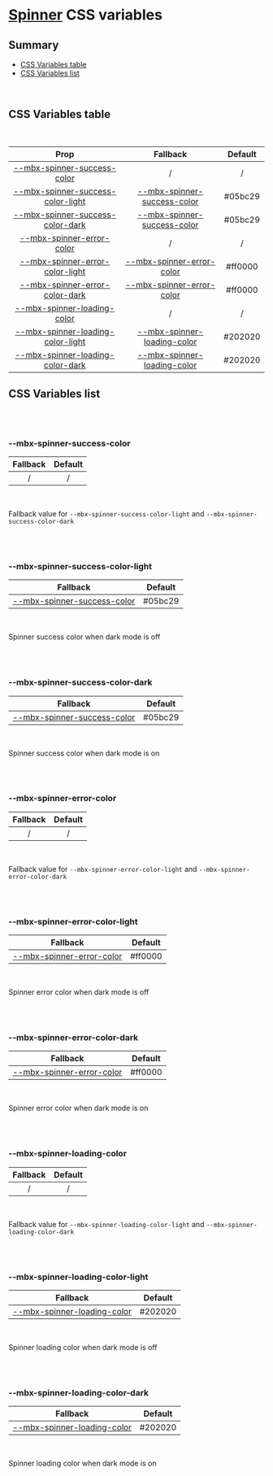 # [Spinner](index.md) CSS variables

## Summary

- [CSS Variables table](#css-variables-table)
- [CSS Variables list](#css-variables-list)

<br>

## CSS Variables table

<br>

| <div style='text-align:center;margin:auto;'>Prop</div>                                                                   | <div style='text-align:center;margin:auto;'>Fallback</div>                                                   | <div style='text-align:center;margin:auto;'>Default</div> |
| ------------------------------------------------------------------------------------------------------------------------ | ------------------------------------------------------------------------------------------------------------ | --------------------------------------------------------- |
| <div style='text-align:center;margin:auto;'>[--mbx-spinner-success-color](#-mbx-spinner-success-color)</div>             | <div style='text-align:center;margin:auto;'>/</div>                                                          | <div style='text-align:center;margin:auto;'>/</div>       |
| <div style='text-align:center;margin:auto;'>[--mbx-spinner-success-color-light](#-mbx-spinner-success-color-light)</div> | <div style='text-align:center;margin:auto;'>[--mbx-spinner-success-color](#-mbx-spinner-success-color)</div> | <div style='text-align:center;margin:auto;'>#05bc29</div> |
| <div style='text-align:center;margin:auto;'>[--mbx-spinner-success-color-dark](#-mbx-spinner-success-color-dark)</div>   | <div style='text-align:center;margin:auto;'>[--mbx-spinner-success-color](#-mbx-spinner-success-color)</div> | <div style='text-align:center;margin:auto;'>#05bc29</div> |
| <div style='text-align:center;margin:auto;'>[--mbx-spinner-error-color](#-mbx-spinner-error-color)</div>                 | <div style='text-align:center;margin:auto;'>/</div>                                                          | <div style='text-align:center;margin:auto;'>/</div>       |
| <div style='text-align:center;margin:auto;'>[--mbx-spinner-error-color-light](#-mbx-spinner-error-color-light)</div>     | <div style='text-align:center;margin:auto;'>[--mbx-spinner-error-color](#-mbx-spinner-error-color)</div>     | <div style='text-align:center;margin:auto;'>#ff0000</div> |
| <div style='text-align:center;margin:auto;'>[--mbx-spinner-error-color-dark](#-mbx-spinner-error-color-dark)</div>       | <div style='text-align:center;margin:auto;'>[--mbx-spinner-error-color](#-mbx-spinner-error-color)</div>     | <div style='text-align:center;margin:auto;'>#ff0000</div> |
| <div style='text-align:center;margin:auto;'>[--mbx-spinner-loading-color](#-mbx-spinner-loading-color)</div>             | <div style='text-align:center;margin:auto;'>/</div>                                                          | <div style='text-align:center;margin:auto;'>/</div>       |
| <div style='text-align:center;margin:auto;'>[--mbx-spinner-loading-color-light](#-mbx-spinner-loading-color-light)</div> | <div style='text-align:center;margin:auto;'>[--mbx-spinner-loading-color](#-mbx-spinner-loading-color)</div> | <div style='text-align:center;margin:auto;'>#202020</div> |
| <div style='text-align:center;margin:auto;'>[--mbx-spinner-loading-color-dark](#-mbx-spinner-loading-color-dark)</div>   | <div style='text-align:center;margin:auto;'>[--mbx-spinner-loading-color](#-mbx-spinner-loading-color)</div> | <div style='text-align:center;margin:auto;'>#202020</div> |

## CSS Variables list

<br>

<br>

### --mbx-spinner-success-color

| <div style='text-align:center;margin:auto;'>Fallback</div> | <div style='text-align:center;margin:auto;'>Default</div> |
| ---------------------------------------------------------- | --------------------------------------------------------- |
| <div style='text-align:center;margin:auto;'>/</div>        | <div style='text-align:center;margin:auto;'>/</div>       |

<br>

Fallback value for `--mbx-spinner-success-color-light` and `--mbx-spinner-success-color-dark`

<br>

<br>

### --mbx-spinner-success-color-light

| <div style='text-align:center;margin:auto;'>Fallback</div>                                                   | <div style='text-align:center;margin:auto;'>Default</div> |
| ------------------------------------------------------------------------------------------------------------ | --------------------------------------------------------- |
| <div style='text-align:center;margin:auto;'>[--mbx-spinner-success-color](#-mbx-spinner-success-color)</div> | <div style='text-align:center;margin:auto;'>#05bc29</div> |

<br>

Spinner success color when dark mode is off

<br>

<br>

### --mbx-spinner-success-color-dark

| <div style='text-align:center;margin:auto;'>Fallback</div>                                                   | <div style='text-align:center;margin:auto;'>Default</div> |
| ------------------------------------------------------------------------------------------------------------ | --------------------------------------------------------- |
| <div style='text-align:center;margin:auto;'>[--mbx-spinner-success-color](#-mbx-spinner-success-color)</div> | <div style='text-align:center;margin:auto;'>#05bc29</div> |

<br>

Spinner success color when dark mode is on

<br>

<br>

### --mbx-spinner-error-color

| <div style='text-align:center;margin:auto;'>Fallback</div> | <div style='text-align:center;margin:auto;'>Default</div> |
| ---------------------------------------------------------- | --------------------------------------------------------- |
| <div style='text-align:center;margin:auto;'>/</div>        | <div style='text-align:center;margin:auto;'>/</div>       |

<br>

Fallback value for `--mbx-spinner-error-color-light` and `--mbx-spinner-error-color-dark`

<br>

<br>

### --mbx-spinner-error-color-light

| <div style='text-align:center;margin:auto;'>Fallback</div>                                               | <div style='text-align:center;margin:auto;'>Default</div> |
| -------------------------------------------------------------------------------------------------------- | --------------------------------------------------------- |
| <div style='text-align:center;margin:auto;'>[--mbx-spinner-error-color](#-mbx-spinner-error-color)</div> | <div style='text-align:center;margin:auto;'>#ff0000</div> |

<br>

Spinner error color when dark mode is off

<br>

<br>

### --mbx-spinner-error-color-dark

| <div style='text-align:center;margin:auto;'>Fallback</div>                                               | <div style='text-align:center;margin:auto;'>Default</div> |
| -------------------------------------------------------------------------------------------------------- | --------------------------------------------------------- |
| <div style='text-align:center;margin:auto;'>[--mbx-spinner-error-color](#-mbx-spinner-error-color)</div> | <div style='text-align:center;margin:auto;'>#ff0000</div> |

<br>

Spinner error color when dark mode is on

<br>

<br>

### --mbx-spinner-loading-color

| <div style='text-align:center;margin:auto;'>Fallback</div> | <div style='text-align:center;margin:auto;'>Default</div> |
| ---------------------------------------------------------- | --------------------------------------------------------- |
| <div style='text-align:center;margin:auto;'>/</div>        | <div style='text-align:center;margin:auto;'>/</div>       |

<br>

Fallback value for `--mbx-spinner-loading-color-light` and `--mbx-spinner-loading-color-dark`

<br>

<br>

### --mbx-spinner-loading-color-light

| <div style='text-align:center;margin:auto;'>Fallback</div>                                                   | <div style='text-align:center;margin:auto;'>Default</div> |
| ------------------------------------------------------------------------------------------------------------ | --------------------------------------------------------- |
| <div style='text-align:center;margin:auto;'>[--mbx-spinner-loading-color](#-mbx-spinner-loading-color)</div> | <div style='text-align:center;margin:auto;'>#202020</div> |

<br>

Spinner loading color when dark mode is off

<br>

<br>

### --mbx-spinner-loading-color-dark

| <div style='text-align:center;margin:auto;'>Fallback</div>                                                   | <div style='text-align:center;margin:auto;'>Default</div> |
| ------------------------------------------------------------------------------------------------------------ | --------------------------------------------------------- |
| <div style='text-align:center;margin:auto;'>[--mbx-spinner-loading-color](#-mbx-spinner-loading-color)</div> | <div style='text-align:center;margin:auto;'>#202020</div> |

<br>

Spinner loading color when dark mode is on

<br>
